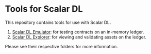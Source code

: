 # Tools for Scalar DL

This repository contains tools for use with Scalar DL.

1. [Scalar DL Emulator](./emulator): for testing contracts on an in-memory ledger.
2. [Scalar DL Explorer](./explorer): for viewing and validating assets on the ledger.

Please see their respective folders for more information.

